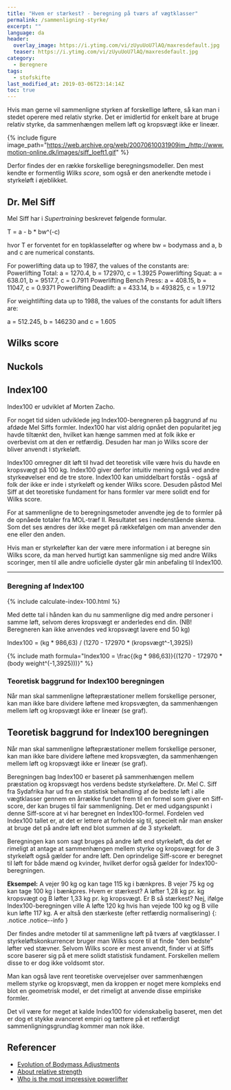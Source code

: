 ```yaml
---
title: "Hvem er stærkest? - beregning på tværs af vægtklasser"
permalink: /sammenligning-styrke/
excerpt: ""
language: da
header:
  overlay_image: https://i.ytimg.com/vi/zUyuUoU7lAQ/maxresdefault.jpg
  teaser: https://i.ytimg.com/vi/zUyuUoU7lAQ/maxresdefault.jpg
category:
  - Beregnere
tags:
  - stofskifte
last_modified_at: 2019-03-06T23:14:14Z
toc: true
---
```


Hvis man gerne vil sammenligne styrken af forskellige løftere, så kan man i stedet operere med relativ styrke. Det er imidlertid for enkelt bare at bruge relativ styrke, da sammenhængen mellem løft og kropsvægt ikke er lineær.


{% include figure image_path="https://web.archive.org/web/20070610031909im_/http://www.motion-online.dk/images/siff_loeft1.gif" %}

Derfor findes der en række forskellige beregningsmodeller. Den mest kendte er formentlig _Wilks score_, som også er den anerkendte metode i styrkeløft i øjeblikket. 



## Dr. Mel Siff

Mel Siff har i _Supertraining_ beskrevet følgende formular. 

T = a - b * bw^(-c)

hvor T er forventet for en topklasseløfter og where bw = bodymass and a, b and c are numerical constants.

For powerlifting data up to 1987, the values of the constants are:
Powerlifting Total:         a = 1270.4, b = 172970, c = 1.3925
Powerlifting Squat:         a = 638.01, b = 9517.7, c = 0.7911
Powerlifting Bench Press:   a = 408.15, b = 11047, c = 0.9371
Powerlifting Deadlift:      a = 433.14, b = 493825, c = 1.9712

For weightlifting data up to 1988, the values of the constants for adult
lifters are:

  a  =  512.245, b =  146230  and c =  1.605

## Wilks score

## Nuckols 

## Index100

Index100 er udviklet af Morten Zacho.

For noget tid siden udviklede jeg Index100-beregneren på baggrund af nu afdøde Mel Siffs formler. Index100 har vist aldrig opnået den popularitet jeg havde tiltænkt den, hvilket kan hænge sammen med at folk ikke er overbevist om at den er retfærdig. Desuden har man jo Wilks score der bliver anvendt i styrkeløft.

Index100 omregner dit løft til hvad det teoretisk ville være hvis du havde en kropsvægt på 100 kg. Index100 giver derfor intuitiv mening også ved andre styrkeøvelser end de tre store. Index100 kan umiddelbart forstås - også af folk der ikke er inde i styrkeløft og kender Wilks score. Desuden påstod Mel Siff at det teoretiske fundament for hans formler var mere solidt end for Wilks score.

For at sammenligne de to beregningsmetoder anvendte jeg de to formler på de opnåede totaler fra MOL-træf II. Resultatet ses i nedenstående skema. Som det ses ændres der ikke meget på rækkefølgen om man anvender den ene eller den anden.

Hvis man er styrkeløfter kan der være mere information i at beregne sin Wilks score, da man herved hurtigt kan sammenligne sig med andre Wilks scoringer, men til alle andre uoficielle dyster går min anbefaling til Index100.

***

### Beregning af Index100

{% include calculate-index-100.html %}

Med dette tal i hånden kan du nu sammenligne dig med andre personer i samme løft, selvom deres kropsvægt er anderledes end din. (NB! Beregneren kan ikke anvendes ved kropsvægt lavere end 50 kg)

Index100 = (kg * 986,63) / (1270 - 172970 * (kropsvægt^-1,3925))

{% include math formula="Index100 = \frac{(kg * 986,63)}{(1270 - 172970 * (body weight^(-1,3925)))}" %}

### Teoretisk baggrund for Index100 beregningen


Når man skal sammenligne løftepræstationer mellem forskellige personer, kan man ikke bare dividere løftene med kropsvægten, da sammenhængen mellem løft og kropsvægt ikke er lineær (se graf).

## Teoretisk baggrund for Index100 beregningen


Når man skal sammenligne løftepræstationer mellem forskellige personer, kan man ikke bare dividere løftene med kropsvægten, da sammenhængen mellem løft og kropsvægt ikke er lineær (se graf).



Beregningen bag Index100 er baseret på sammenhængen mellem præstation og kropsvægt hos verdens bedste styrkeløftere. Dr. Mel C. Siff fra Sydafrika har ud fra en statistisk behandling af de bedste løft i alle vægtklasser gennem en årrække fundet frem til en formel som giver en Siff-score, der kan bruges til fair sammenligning. Det er med udgangspunkt i denne Siff-score at vi har beregnet en Index100-formel. Fordelen ved Index100 tallet er, at det er lettere at forholde sig til, specielt når man ønsker at bruge det på andre løft end blot summen af de 3 styrkeløft.

Beregningen kan som sagt bruges på andre løft end styrkeløft, da det er rimeligt at antage at sammenhængen mellem styrke og kropsvægt for de 3 styrkeløft også gælder for andre løft. Den oprindelige Siff-score er beregnet til løft for både mænd og kvinder, hvilket derfor også gælder for Index100-beregningen.

**Eksempel:** A vejer 90 kg og kan tage 115 kg i bænkpres. B vejer 75 kg og kan tage 100 kg i bænkpres. Hvem er stærkest? A løfter 1,28 kg pr. kg kropsvægt og B løfter 1,33 kg pr. kg kropsvægt. Er B så stærkest? Nej, ifølge Index100-beregningen ville A løfte 120 kg hvis han vejede 100 kg og B ville kun løfte 117 kg. A er altså den stærkeste (efter retfærdig normalisering)
{: .notice .notice--info }

Der findes andre metoder til at sammenligne løft på tværs af vægtklasser. I styrkeløftskonkurrencer bruger man Wilks score til at finde "den bedste" løfter ved stævner. Selvom Wilks score er mest anvendt, finder vi at Siffs score baserer sig på et mere solidt statistisk fundament. Forskellen mellem disse to er dog ikke voldsomt stor.

Man kan også lave rent teoretiske overvejelser over sammenhængen mellem styrke og kropsvægt, men da kroppen er noget mere kompleks end blot en geometrisk model, er det rimeligt at anvende disse empiriske formler.

Det vil være for meget at kalde Index100 for videnskabelig baseret, men det er dog et stykke avanceret empiri og tættere på et retfærdigt sammenligningsgrundlag kommer man nok ikke.

## Referencer

- [Evolution of Bodymass Adjustments](http://web.archive.org/web/20050304042306/http://www.sportsci.com/SPORTSCI/JANUARY/evolution_of_bodymass_adjustment.htm)
- [About relative strength](http://tsampa.org/training/scripts/relative_strength/#about)
- [Who is the most impressive powerlifter](https://www.strongerbyscience.com/whos-the-most-impressive-powerlifter/)

